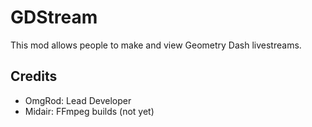 # <cj>GD</c><cl>Stream</c>

This mod allows people to <cj>make</c> and <cr>view</c> Geometry Dash livestreams.

## <cb>Credits</c>

- <cp>OmgRod</c>: Lead Developer
- <cj>Midair</c>: FFmpeg builds (not yet)